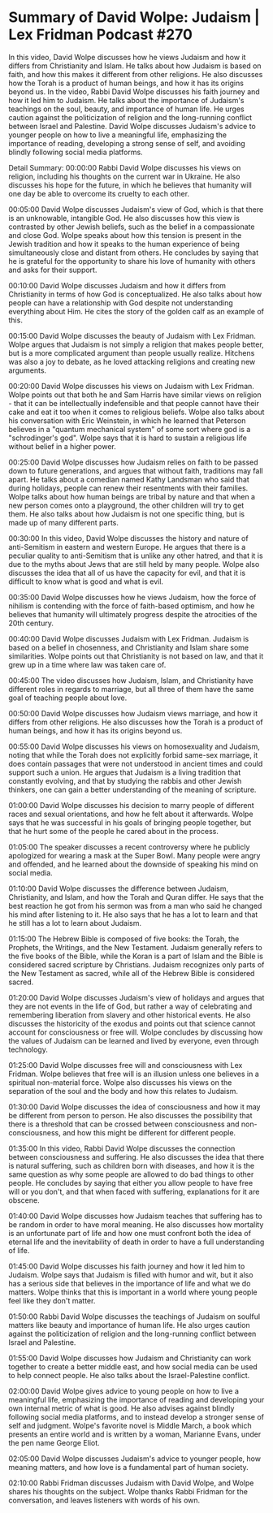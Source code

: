 # Summary of David Wolpe: Judaism | Lex Fridman Podcast #270

In this video, David Wolpe discusses how he views Judaism and how it differs from Christianity and Islam. He talks about how Judaism is based on faith, and how this makes it different from other religions. He also discusses how the Torah is a product of human beings, and how it has its origins beyond us.
In the video, Rabbi David Wolpe discusses his faith journey and how it led him to Judaism. He talks about the importance of Judaism's teachings on the soul, beauty, and importance of human life. He urges caution against the politicization of religion and the long-running conflict between Israel and Palestine.
David Wolpe discusses Judaism's advice to younger people on how to live a meaningful life, emphasizing the importance of reading, developing a strong sense of self, and avoiding blindly following social media platforms.

Detail Summary: 
00:00:00
Rabbi David Wolpe discusses his views on religion, including his thoughts on the current war in Ukraine. He also discusses his hope for the future, in which he believes that humanity will one day be able to overcome its cruelty to each other.

00:05:00
David Wolpe discusses Judaism's view of God, which is that there is an unknowable, intangible God. He also discusses how this view is contrasted by other Jewish beliefs, such as the belief in a compassionate and close God. Wolpe speaks about how this tension is present in the Jewish tradition and how it speaks to the human experience of being simultaneously close and distant from others. He concludes by saying that he is grateful for the opportunity to share his love of humanity with others and asks for their support.

00:10:00
David Wolpe discusses Judaism and how it differs from Christianity in terms of how God is conceptualized. He also talks about how people can have a relationship with God despite not understanding everything about Him. He cites the story of the golden calf as an example of this.

00:15:00
David Wolpe discusses the beauty of Judaism with Lex Fridman. Wolpe argues that Judaism is not simply a religion that makes people better, but is a more complicated argument than people usually realize. Hitchens was also a joy to debate, as he loved attacking religions and creating new arguments.

00:20:00
David Wolpe discusses his views on Judaism with Lex Fridman. Wolpe points out that both he and Sam Harris have similar views on religion - that it can be intellectually indefensible and that people cannot have their cake and eat it too when it comes to religious beliefs. Wolpe also talks about his conversation with Eric Weinstein, in which he learned that Peterson believes in a "quantum mechanical system" of some sort where god is a "schrodinger's god". Wolpe says that it is hard to sustain a religious life without belief in a higher power.

00:25:00
David Wolpe discusses how Judaism relies on faith to be passed down to future generations, and argues that without faith, traditions may fall apart. He talks about a comedian named Kathy Landsman who said that during holidays, people can renew their resentments with their families. Wolpe talks about how human beings are tribal by nature and that when a new person comes onto a playground, the other children will try to get them. He also talks about how Judaism is not one specific thing, but is made up of many different parts.

00:30:00
In this video, David Wolpe discusses the history and nature of anti-Semitism in eastern and western Europe. He argues that there is a peculiar quality to anti-Semitism that is unlike any other hatred, and that it is due to the myths about Jews that are still held by many people. Wolpe also discusses the idea that all of us have the capacity for evil, and that it is difficult to know what is good and what is evil.

00:35:00
David Wolpe discusses how he views Judaism, how the force of nihilism is contending with the force of faith-based optimism, and how he believes that humanity will ultimately progress despite the atrocities of the 20th century.

00:40:00
David Wolpe discusses Judaism with Lex Fridman. Judaism is based on a belief in chosenness, and Christianity and Islam share some similarities. Wolpe points out that Christianity is not based on law, and that it grew up in a time where law was taken care of.

00:45:00
The video discusses how Judaism, Islam, and Christianity have different roles in regards to marriage, but all three of them have the same goal of teaching people about love.

00:50:00
David Wolpe discusses how Judaism views marriage, and how it differs from other religions. He also discusses how the Torah is a product of human beings, and how it has its origins beyond us.

00:55:00
David Wolpe discusses his views on homosexuality and Judaism, noting that while the Torah does not explicitly forbid same-sex marriage, it does contain passages that were not understood in ancient times and could support such a union. He argues that Judaism is a living tradition that constantly evolving, and that by studying the rabbis and other Jewish thinkers, one can gain a better understanding of the meaning of scripture.

01:00:00
David Wolpe discusses his decision to marry people of different races and sexual orientations, and how he felt about it afterwards. Wolpe says that he was successful in his goals of bringing people together, but that he hurt some of the people he cared about in the process.

01:05:00
The speaker discusses a recent controversy where he publicly apologized for wearing a mask at the Super Bowl. Many people were angry and offended, and he learned about the downside of speaking his mind on social media.

01:10:00
David Wolpe discusses the difference between Judaism, Christianity, and Islam, and how the Torah and Quran differ. He says that the best reaction he got from his sermon was from a man who said he changed his mind after listening to it. He also says that he has a lot to learn and that he still has a lot to learn about Judaism.

01:15:00
The Hebrew Bible is composed of five books: the Torah, the Prophets, the Writings, and the New Testament. Judaism generally refers to the five books of the Bible, while the Koran is a part of Islam and the Bible is considered sacred scripture by Christians. Judaism recognizes only parts of the New Testament as sacred, while all of the Hebrew Bible is considered sacred.

01:20:00
David Wolpe discusses Judaism's view of holidays and argues that they are not events in the life of God, but rather a way of celebrating and remembering liberation from slavery and other historical events. He also discusses the historicity of the exodus and points out that science cannot account for consciousness or free will. Wolpe concludes by discussing how the values of Judaism can be learned and lived by everyone, even through technology.

01:25:00
David Wolpe discusses free will and consciousness with Lex Fridman. Wolpe believes that free will is an illusion unless one believes in a spiritual non-material force. Wolpe also discusses his views on the separation of the soul and the body and how this relates to Judaism.

01:30:00
David Wolpe discusses the idea of consciousness and how it may be different from person to person. He also discusses the possibility that there is a threshold that can be crossed between consciousness and non-consciousness, and how this might be different for different people.

01:35:00
In this video, Rabbi David Wolpe discusses the connection between consciousness and suffering. He also discusses the idea that there is natural suffering, such as children born with diseases, and how it is the same question as why some people are allowed to do bad things to other people. He concludes by saying that either you allow people to have free will or you don't, and that when faced with suffering, explanations for it are obscene.

01:40:00
David Wolpe discusses how Judaism teaches that suffering has to be random in order to have moral meaning. He also discusses how mortality is an unfortunate part of life and how one must confront both the idea of eternal life and the inevitability of death in order to have a full understanding of life.

01:45:00
David Wolpe discusses his faith journey and how it led him to Judaism. Wolpe says that Judaism is filled with humor and wit, but it also has a serious side that believes in the importance of life and what we do matters. Wolpe thinks that this is important in a world where young people feel like they don't matter.

01:50:00
Rabbi David Wolpe discusses the teachings of Judaism on soulful matters like beauty and importance of human life. He also urges caution against the politicization of religion and the long-running conflict between Israel and Palestine.

01:55:00
David Wolpe discusses how Judaism and Christianity can work together to create a better middle east, and how social media can be used to help connect people. He also talks about the Israel-Palestine conflict.

02:00:00
David Wolpe gives advice to young people on how to live a meaningful life, emphasizing the importance of reading and developing your own internal metric of what is good. He also advises against blindly following social media platforms, and to instead develop a stronger sense of self and judgment. Wolpe's favorite novel is Middle March, a book which presents an entire world and is written by a woman, Marianne Evans, under the pen name George Eliot.

02:05:00
David Wolpe discusses Judaism's advice to younger people, how meaning matters, and how love is a fundamental part of human society.

02:10:00
Rabbi Fridman discusses Judaism with David Wolpe, and Wolpe shares his thoughts on the subject. Wolpe thanks Rabbi Fridman for the conversation, and leaves listeners with words of his own.

